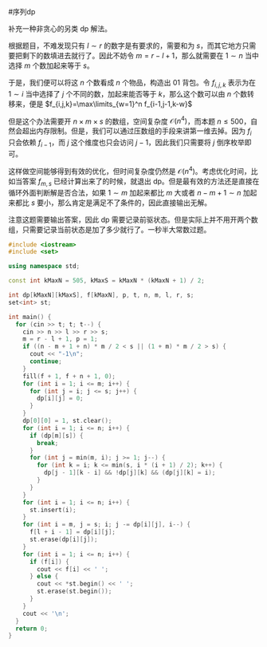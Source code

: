 #序列dp 

补充一种非贪心的另类 dp 解法。

根据题目，不难发现只有 $l\sim r$ 的数字是有要求的，需要和为 $s$，而其它地方只需要把剩下的数填进去就行了。因此不妨令 $m=r-l+1$，那么就需要在 $1\sim n$ 当中选择 $m$ 个数加起来等于 $s$。

于是，我们便可以将这 $n$ 个数看成 $n$ 个物品，构造出 01 背包。令 $f_{i,j,k}$ 表示为在 $1\sim i$ 当中选择了 $j$ 个不同的数，加起来能否等于 $k$，那么这个数可以由 $n$ 个数转移来，便是 $f_{i,j,k}=\max\limits_{w=1}^n f_{i-1,j-1,k-w}$

但是这个办法需要开 $n\times m\times s$ 的数组，空间复杂度 $\mathcal O(n^4)$，而本题 $n\le 500$，自然会超出内存限制。但是，我们可以通过压数组的手段来讲第一维去掉。因为 $f_i$ 只会依赖 $f_{i-1}$，而 $j$ 这个维度也只会访问 $j-1$，因此我们只需要将 $j$ 倒序枚举即可。

这样做空间能够得到有效的优化，但时间复杂度仍然是 $\mathcal O(n^4)$。考虑优化时间，比如当答案 $f_{m,s}$ 已经计算出来了的时候，就退出 dp。但是最有效的方法还是直接在循环外面判断解是否合法，如果 $1\sim m$ 加起来都比 $m$ 大或者 $n-m+1\sim n$ 加起来都比 $s$ 要小，那么肯定是满足不了条件的，因此直接输出无解。

注意这题需要输出答案，因此 dp 需要记录前驱状态。但是实际上并不用开两个数组，只需要记录当前状态是加了多少就行了。一秒半大常数过题。

```cpp
#include <iostream>
#include <set>

using namespace std;

const int kMaxN = 505, kMaxS = kMaxN * (kMaxN + 1) / 2;

int dp[kMaxN][kMaxS], f[kMaxN], p, t, n, m, l, r, s;
set<int> st;

int main() {
  for (cin >> t; t; t--) {
    cin >> n >> l >> r >> s;
    m = r - l + 1, p = 1;
    if ((n - m + 1 + n) * m / 2 < s || (1 + m) * m / 2 > s) {
      cout << "-1\n";
      continue;
    }
    fill(f + 1, f + n + 1, 0);
    for (int i = 1; i <= m; i++) {
      for (int j = i; j <= s; j++) {
        dp[i][j] = 0;
      }
    }
    dp[0][0] = 1, st.clear();
    for (int i = 1; i <= n; i++) {
      if (dp[m][s]) {
        break;
      }
      for (int j = min(m, i); j >= 1; j--) {
        for (int k = i; k <= min(s, i * (i + 1) / 2); k++) {
          dp[j - 1][k - i] && !dp[j][k] && (dp[j][k] = i);
        }
      }
    }
    for (int i = 1; i <= n; i++) {
      st.insert(i);
    }
    for (int i = m, j = s; i; j -= dp[i][j], i--) {
      f[l + i - 1] = dp[i][j];
      st.erase(dp[i][j]);
    }
    for (int i = 1; i <= n; i++) {
      if (f[i]) {
        cout << f[i] << ' ';
      } else {
        cout << *st.begin() << ' ';
        st.erase(st.begin());
      }
    }
    cout << '\n';
  }
  return 0;
}
```